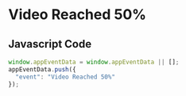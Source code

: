 # Video Reached 50%

### 

## Javascript Code
```js
window.appEventData = window.appEventData || [];
appEventData.push({
  "event": "Video Reached 50%"
});
```








